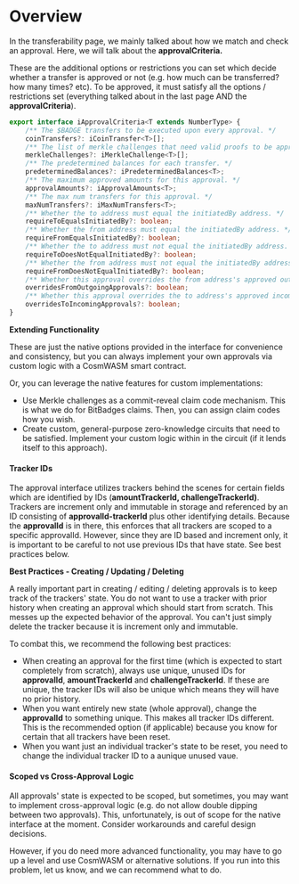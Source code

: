 # Overview

In the transferability page, we mainly talked about how we match and check an approval. Here, we will talk about the **approvalCriteria.**

These are the additional options or restrictions you can set which decide whether a transfer is approved or not (e.g. how much can be transferred? how many times? etc). To be approved, it must satisfy all the options / restrictions set (everything talked about in the last page AND the **approvalCriteria**).

```typescript
export interface iApprovalCriteria<T extends NumberType> {
    /** The $BADGE transfers to be executed upon every approval. */
    coinTransfers?: iCoinTransfer<T>[];
    /** The list of merkle challenges that need valid proofs to be approved. */
    merkleChallenges?: iMerkleChallenge<T>[];
    /** The predetermined balances for each transfer. */
    predeterminedBalances?: iPredeterminedBalances<T>;
    /** The maximum approved amounts for this approval. */
    approvalAmounts?: iApprovalAmounts<T>;
    /** The max num transfers for this approval. */
    maxNumTransfers?: iMaxNumTransfers<T>;
    /** Whether the to address must equal the initiatedBy address. */
    requireToEqualsInitiatedBy?: boolean;
    /** Whether the from address must equal the initiatedBy address. */
    requireFromEqualsInitiatedBy?: boolean;
    /** Whether the to address must not equal the initiatedBy address. */
    requireToDoesNotEqualInitiatedBy?: boolean;
    /** Whether the from address must not equal the initiatedBy address. */
    requireFromDoesNotEqualInitiatedBy?: boolean;
    /** Whether this approval overrides the from address's approved outgoing transfers. */
    overridesFromOutgoingApprovals?: boolean;
    /** Whether this approval overrides the to address's approved incoming transfers. */
    overridesToIncomingApprovals?: boolean;
}
```

**Extending Functionality**

These are just the native options provided in the interface for convenience and consistency, but you can always implement your own approvals via custom logic with a CosmWASM smart contract.

Or, you can leverage the native features for custom implementations:

-   Use Merkle challenges as a commit-reveal claim code mechanism. This is what we do for BitBadges claims. Then, you can assign claim codes how you wish.&#x20;
-   Create custom, general-purpose zero-knowledge circuits that need to be satisfied. Implement your custom logic within in the circuit (if it lends itself to this approach).

#### Tracker IDs

The approval interface utilizes trackers behind the scenes for certain fields which are identified by IDs (**amountTrackerId, challengeTrackerId)**. Trackers are increment only and immutable in storage and referenced by an ID consisting of **approvalId-trackerId** plus other identifying details. Because the **approvalId** is in there, this enforces that all trackers are scoped to a specific approvalId. However, since they are ID based and increment only, it is important to be careful to not use previous IDs that have state. See best practices below.

**Best Practices - Creating / Updating / Deleting**

A really important part in creating / editing / deleting approvals is to keep track of the trackers' state. You do not want to use a tracker with prior history when creating an approval which should start from scratch. This messes up the expected behavior of the approval. You can't just simply delete the tracker because it is increment only and immutable.

To combat this, we recommend the following best practices:

-   When creating an approval for the first time (which is expected to start completely from scratch), always use unique, unused IDs for **approvalId**, **amountTrackerId** and **challengeTrackerId**. If these are unique, the tracker IDs will also be unique which means they will have no prior history.
-   When you want entirely new state (whole approval), change the **approvalId** to something unique. This makes all tracker IDs different. This is the recommended option (if applicable) because you know for certain that all trackers have been reset.
-   When you want just an individual tracker's state to be reset, you need to change the individual tracker ID to a aunique unused vaue.

#### Scoped vs Cross-Approval Logic

All approvals' state is expected to be scoped, but sometimes, you may want to implement cross-approval logic (e.g. do not allow double dipping between two approvals). This, unfortunately, is out of scope for the native interface at the moment. Consider workarounds and careful design decisions.&#x20;

However, if you do need more advanced functionality, you may have to go up a level and use CosmWASM or alternative solutions. If you run into this problem, let us know, and we can recommend what to do.&#x20;
